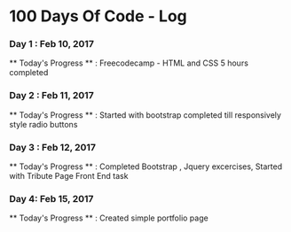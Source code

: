 # 100 Days Of Code - Log

### Day 1 : Feb 10, 2017

** Today's Progress ** : Freecodecamp - HTML and CSS 5 hours completed

### Day 2 : Feb 11, 2017

** Today's Progress ** : Started with bootstrap completed till responsively style radio buttons

### Day 3 : Feb 12, 2017

** Today's Progress ** : Completed Bootstrap , Jquery excercises, Started with Tribute Page Front End task

### Day 4: Feb 15, 2017

** Today's Progress ** : Created simple portfolio page